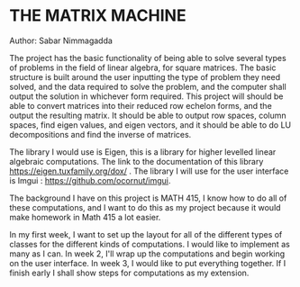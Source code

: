 # THE MATRIX MACHINE

Author: Sabar Nimmagadda

  The project has the basic functionality of being able to solve several types of problems in the field of linear algebra, for square matrices. 
The basic structure is built around the user inputting the type of problem they need solved, and the data required to
solve the problem, and the computer shall output the solution in whichever form required.
This project will should be able to convert matrices into their reduced row echelon forms, and the output the resulting
matrix. It should be able to output row spaces, column spaces, find eigen values, and eigen vectors, and it should be able to do LU decompositions and find the inverse of matrices. 

  The library I would use is Eigen, this is a library for higher levelled linear algebraic computations. The link to the documentation of this library https://eigen.tuxfamily.org/dox/
 .
 The library I will use for the user interface is Imgui : https://github.com/ocornut/imgui.

  The background I have on this project is MATH 415, I know how to do all of these computations, and I want to do this
as my project because it would make homework in Math 415 a lot easier. 

  In my first week, I want to set up the layout for all of the different types of classes for the different kinds of computations.
I would like to implement as many as I can. In week 2, I'll wrap up the computations and begin working on the user interface. In week 3,
I would like to put everything together. If I finish early I shall show steps for computations as my extension.
